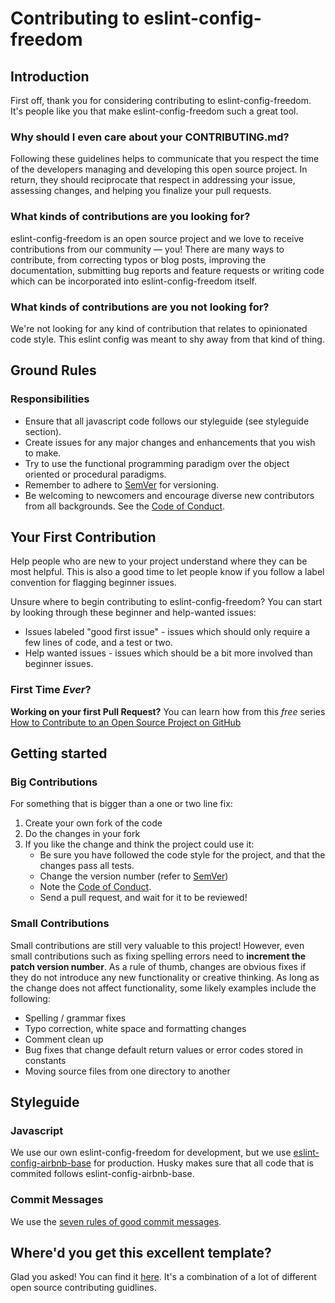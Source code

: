 # Contributing to eslint-config-freedom

## Introduction

First off, thank you for considering contributing to eslint-config-freedom. It's people like you that make eslint-config-freedom such a great tool.

### Why should I even care about your CONTRIBUTING.md?

Following these guidelines helps to communicate that you respect the time of the developers managing and developing this open source project. In return, they should reciprocate that respect in addressing your issue, assessing changes, and helping you finalize your pull requests.

### What kinds of contributions are you looking for?

eslint-config-freedom is an open source project and we love to receive contributions from our community — you! There are many ways to contribute, from correcting typos or blog posts, improving the documentation, submitting bug reports and feature requests or writing code which can be incorporated into eslint-config-freedom itself.

### What kinds of contributions are you **not** looking for?

We're not looking for any kind of contribution that relates to opinionated code style. This eslint config was meant to shy away from that kind of thing.

## Ground Rules

### Responsibilities

- Ensure that all javascript code follows our styleguide (see styleguide section).
- Create issues for any major changes and enhancements that you wish to make.
- Try to use the functional programming paradigm over the object oriented or procedural paradigms.
- Remember to adhere to [SemVer](https://semver.org/) for versioning.
- Be welcoming to newcomers and encourage diverse new contributors from all backgrounds. See the [Code of Conduct](CODE_OF_CONDUCT.md).

## Your First Contribution

Help people who are new to your project understand where they can be most helpful. This is also a good time to let people know if you follow a label convention for flagging beginner issues.

Unsure where to begin contributing to eslint-config-freedom? You can start by looking through these beginner and help-wanted issues:

- Issues labeled "good first issue" - issues which should only require a few lines of code, and a test or two.
- Help wanted issues - issues which should be a bit more involved than beginner issues.

### First Time _Ever_?

**Working on your first Pull Request?** You can learn how from this _free_ series [How to Contribute to an Open Source Project on GitHub](https://egghead.io/series/how-to-contribute-to-an-open-source-project-on-github)

## Getting started

### Big Contributions

For something that is bigger than a one or two line fix:

1.  Create your own fork of the code
2.  Do the changes in your fork
3.  If you like the change and think the project could use it:
    - Be sure you have followed the code style for the project, and that the changes pass all tests.
    - Change the version number (refer to [SemVer](https://semver.org/))
    - Note the [Code of Conduct](CODE_OF_CONDUCT.md).
    - Send a pull request, and wait for it to be reviewed!

### Small Contributions

Small contributions are still very valuable to this project! However, even small contributions such as fixing spelling errors need to **increment the patch version number**.
As a rule of thumb, changes are obvious fixes if they do not introduce any new functionality or creative thinking. As long as the change does not affect functionality, some likely examples include the following:

- Spelling / grammar fixes
- Typo correction, white space and formatting changes
- Comment clean up
- Bug fixes that change default return values or error codes stored in constants
- Moving source files from one directory to another

## Styleguide

### Javascript

We use our own eslint-config-freedom for development, but we use [eslint-config-airbnb-base](https://www.npmjs.com/package/eslint-config-airbnb-base) for production.
Husky makes sure that all code that is commited follows eslint-config-airbnb-base.

### Commit Messages

We use the [seven rules of good commit messages](https://chris.beams.io/posts/git-commit/#seven-rules).

## Where'd you get this excellent template?

Glad you asked! You can find it [here](https://github.com/nayafia/contributing-template/blob/master/CONTRIBUTING-template.md). It's a combination of a lot of different open source contributing guidlines.
